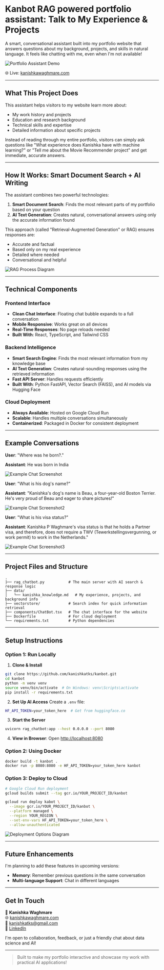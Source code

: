 # Kanbot RAG powered portfolio assistant: Talk to My Experience & Projects 

A smart, conversational assistant built into my portfolio website that answers questions about my background, projects, and skills in natural language. It feels like chatting with me, even when I'm not available!

![Portfolio Assistant Demo](https://github.com/user-attachments/assets/c2d521b0-7a98-4ece-90e8-b787321e4705)


🌐 Live: [kanishkawaghmare.com](https://kanishkawaghmare.com)

---

## What This Project Does

This assistant helps visitors to my website learn more about:
- My work history and projects
- Education and research background  
- Technical skills and expertise
- Detailed information about specific projects

Instead of reading through my entire portfolio, visitors can simply ask questions like "What experience does Kanishka have with machine learning?" or "Tell me about the Movie Recommender project" and get immediate, accurate answers.




---

## How It Works: Smart Document Search + AI Writing

The assistant combines two powerful technologies:

1. **Smart Document Search**: Finds the most relevant parts of my portfolio based on your question
2. **AI Text Generation**: Creates natural, conversational answers using only the accurate information found

This approach (called "Retrieval-Augmented Generation" or RAG) ensures responses are:
- Accurate and factual
- Based only on my real experience
- Detailed where needed
- Conversational and helpful

![RAG Process Diagram](https://github.com/user-attachments/assets/b4886b87-65ac-4a8c-a7b6-626f59abda33)

---

## Technical Components

### Frontend Interface
- **Clean Chat Interface**: Floating chat bubble expands to a full conversation
- **Mobile Responsive**: Works great on all devices
- **Real-Time Responses**: No page reloads needed
- **Built With**: React, TypeScript, and Tailwind CSS

### Backend Intelligence
- **Smart Search Engine**: Finds the most relevant information from my knowledge base
- **AI Text Generation**: Creates natural-sounding responses using the retrieved information
- **Fast API Server**: Handles requests efficiently
- **Built With**: Python FastAPI, Vector Search (FAISS), and AI models via Hugging Face

### Cloud Deployment
- **Always Available**: Hosted on Google Cloud Run
- **Scalable**: Handles multiple conversations simultaneously
- **Containerized**: Packaged in Docker for consistent deployment

---

## Example Conversations

**User**: "Where was he born?."

**Assistant**: He was born in India

![Example Chat Screenshot](https://github.com/user-attachments/assets/976bec36-ec73-4dc1-8f56-62005e152ef8)

**User**: "What is his dog's name?"

**Assistant**: "Kanishka's dog's name is Beau, a four-year-old Boston Terrier. He's very proud of Beau and eager to share pictures!"

![Example Chat Screenshot2](https://github.com/user-attachments/assets/4f7985a1-9187-4ccf-8392-b8c091adadaa)

**User**: "What is his visa status?"

**Assistant**: Kanishka P Waghmare's visa status is that he holds a Partner visa, and therefore, does not require a TWV (Tewerkstellingsvergunning, or work permit) to work in the Netherlands."


![Example Chat Screenshot3](https://github.com/user-attachments/assets/ce2d1a41-b6d5-4bd1-94db-d634b2f57688)





---

## Project Files and Structure

```
.
├── rag_chatbot.py           # The main server with AI search & response logic
├── data/
│   └── kanishka_knowledge.md   # My experience, projects, and background info
├── vectorstore/             # Search index for quick information retrieval
├── components/ChatBot.tsx   # The chat interface for the website
├── Dockerfile               # For cloud deployment
└── requirements.txt         # Python dependencies
```

---

## Setup Instructions

### Option 1: Run Locally

1. **Clone & Install**
```bash
git clone https://github.com/kanishkatks/kanbot.git
cd kanbot
python -m venv venv
source venv/bin/activate  # On Windows: venv\Scripts\activate
pip install -r requirements.txt
```

2. **Set Up AI Access**
Create a `.env` file:
```bash
HF_API_TOKEN=your_token_here  # Get from huggingface.co
```

3. **Start the Server**
```bash
uvicorn rag_chatbot:app --host 0.0.0.0 --port 8080
```

4. **View in Browser**: Open [http://localhost:8080](http://localhost:8080)

### Option 2: Using Docker

```bash
docker build -t kanbot .
docker run -p 8080:8080 -e HF_API_TOKEN=your_token_here kanbot
```

### Option 3: Deploy to Cloud

```bash
# Google Cloud Run deployment
gcloud builds submit --tag gcr.io/YOUR_PROJECT_ID/kanbot

gcloud run deploy kabot \
  --image gcr.io/YOUR_PROJECT_ID/kanbot \
  --platform managed \
  --region YOUR_REGION \
  --set-env-vars HF_API_TOKEN=your_token_here \
  --allow-unauthenticated
```

![Deployment Options Diagram](https://via.placeholder.com/650x300?text=Deployment+Options)

---

## Future Enhancements

I'm planning to add these features in upcoming versions:

- **Memory**: Remember previous questions in the same conversation
- **Multi-language Support**: Chat in different languages

---

## Get In Touch

👤 **Kanishka Waghmare**  
🌐 [kanishkawaghmare.com](https://kanishkawaghmare.com)  
📧 kanishkatks@gmail.com  
🔗 [LinkedIn](https://linkedin.com/in/yourprofile)


I'm open to collaboration, feedback, or just a friendly chat about data science and AI!

---

> Built to make my portfolio interactive and showcase my work with practical AI applications!
